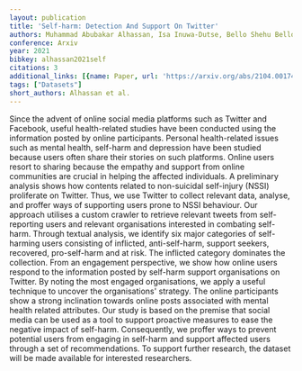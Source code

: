 ```yaml
---
layout: publication
title: 'Self-harm: Detection And Support On Twitter'
authors: Muhammad Abubakar Alhassan, Isa Inuwa-Dutse, Bello Shehu Bello, Diane Pennington
conference: Arxiv
year: 2021
bibkey: alhassan2021self
citations: 3
additional_links: [{name: Paper, url: 'https://arxiv.org/abs/2104.00174'}]
tags: ["Datasets"]
short_authors: Alhassan et al.
---
```

Since the advent of online social media platforms such as Twitter and
Facebook, useful health-related studies have been conducted using the
information posted by online participants. Personal health-related issues such
as mental health, self-harm and depression have been studied because users
often share their stories on such platforms. Online users resort to sharing
because the empathy and support from online communities are crucial in helping
the affected individuals. A preliminary analysis shows how contents related to
non-suicidal self-injury (NSSI) proliferate on Twitter. Thus, we use Twitter to
collect relevant data, analyse, and proffer ways of supporting users prone to
NSSI behaviour. Our approach utilises a custom crawler to retrieve relevant
tweets from self-reporting users and relevant organisations interested in
combating self-harm. Through textual analysis, we identify six major categories
of self-harming users consisting of inflicted, anti-self-harm, support seekers,
recovered, pro-self-harm and at risk. The inflicted category dominates the
collection. From an engagement perspective, we show how online users respond to
the information posted by self-harm support organisations on Twitter. By noting
the most engaged organisations, we apply a useful technique to uncover the
organisations' strategy. The online participants show a strong inclination
towards online posts associated with mental health related attributes. Our
study is based on the premise that social media can be used as a tool to
support proactive measures to ease the negative impact of self-harm.
Consequently, we proffer ways to prevent potential users from engaging in
self-harm and support affected users through a set of recommendations. To
support further research, the dataset will be made available for interested
researchers.